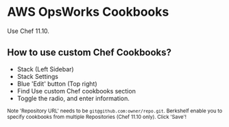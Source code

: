 # AWS OpsWorks Cookbooks

Use Chef 11.10.

## How to use custom Chef Cookbooks?

- Stack (Left Sidebar)
- Stack Settings
- Blue 'Edit' button (Top right)
- Find Use custom Chef cookbooks section
- Toggle the radio, and enter information.

<small>Note 'Repository URL' needs to be `git@github.com:owner/repo.git`.
Berkshelf enable you to specify cookbooks from multiple Repositories (Chef 11.10 only).
Click 'Save'!</small>
